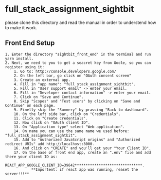 # full_stack_assignment_sightbit

please clone this directory and read the manual in order to understend how to make it work.

## Front End Setup

    1. Enter the directory "sightbit_front_end" in the terminal and run yarn install.
    2. Next, we need to you to get a seacret key from Goole, so you can register using it:
        1. Go to: http://console.developers.google.com/
        2. On the left bar, go click on "OAuth consent screen"
        3. Create an external app.
        4. Fill in "app name": "full_stack_assignment_sightbit".
        5. Fill in "User support email" -> enter your email.
        6. Fill in "Developer contact information" -> enter your email.
        7. Click on "Save and Continue".
        8. Skip "Scopes" and "Test users" by clicking on "Save and Continue" on each page.
        9. Finelly skip the "Summery" by prassing "Back to dashboard".
        10. On the left side bar, click on "Credentials".
        11. Click on "Create credentials".
        12. Now click on "OAuth client ID".
        13. On "Application type" select "Web application".
        14. On name you can use the same name we used before: "full_stack_assignment_sightbit".
        15. Add to "Authorized JavaScript origins" and "Authorized redirect URIs" add http://localhost:3000.
        16. And click on "CREATE" and you'll get your "Your Client ID".
        17. On the base of front end app, create an ".env" file and add there your client ID as:
                REACT_APP_GOOGLE_CLIENT_ID=39642*******************************.
                **Importent: if react app was running, reaset the server!!!**
